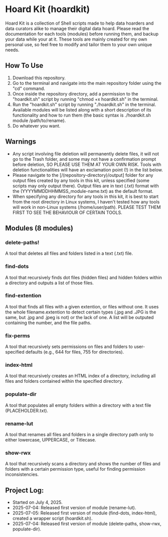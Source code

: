 # Hoard Kit (hoardkit)
Hoard Kit is a collection of Shell scripts made to help data hoarders and data curators alike to manage their digital data hoard. Please read the documentation for each tools (modules) before running them, and backup your data while your at it. These tools are mainly created for my own personal use, so feel free to modify and tailor them to your own unique needs.

## How To Use
1. Download this repository.
2. Go to the terminal and navigate into the main repository folder using the "cd" command.
3. Once inside the repository directory, add a permission to the "hoardkit.sh" script by running "chmod +x hoardkit.sh" in the terminal.
4. Run the "hoardkit.sh" script by running "./hoardkit.sh" in the terminal. Available modules will be listed along with a short description of its functionality and how to run them (the basic syntax is ./hoardkit.sh module /path/to/rename).
5. Do whatever you want.

## Warnings
- Any script involving file deletion will permanently delete files, it will not go to the Trash folder, and some may not have a confirmation prompt before deletion, SO PLEASE USE THEM AT YOUR OWN RISK. Tools with deletion functionalities will have an exclamation point (!) in the list below.
- Please navigate to the [/(repository-directory)/output] folder for any output files created by any tools in this kit, unless specified (some scripts may only output there). Output files are in text (.txt) format with the (YYYYMMDDHHMMSS_module-name.txt) as the default format.
- When specifying any directory for any tools in this kit, it is best to start from the root directory in Linux systems, I haven't tested how any tools will work in non-Linux systems (/home/user/path). PLEASE TEST THEM FIRST TO SEE THE BEHAVIOUR OF CERTAIN TOOLS.

## Modules (8 modules)
### delete-paths!
A tool that deletes all files and folders listed in a text (.txt) file.
### find-dots
A tool that recursively finds dot files (hidden files) and hidden folders within a directory and outputs a list of those files.
### find-extention
A tool that finds all files with a given extention, or files without one. It uses the whole filename.extention to detect certain types (.jpg and .JPG is the same, but .jpg and .jpeg is not) or the lack of one. A list will be outputed containing the number, and the file paths.
### fix-perms
A tool that recursively sets permissions on files and folders to user-specified defaults (e.g., 644 for files, 755 for directories).
### index-html
A tool that recursively creates an HTML index of a directory, including all files and folders contained within the specified directory.
### populate-dir
A tool that populates all empty folders within a directory with a text file (PLACEHOLDER.txt).
### rename-lut
A tool that renames all files and folders in a single directory path only to either lowercase, UPPERCASE, or Titlecase.
### show-rwx
A tool that recursively scans a directory and shows the number of files and folders with a certain permission type, useful for finding permission inconsistencies.

## Project Log:
- Started on July 4, 2025.
- 2025-07-04: Released first version of module (rename-lut).
- 2025-07-05: Released first version of module (find-dots, index-html), created a wrapper script (hoardkit.sh).
- 2025-07-04: Released first version of module (delete-paths, show-rwx, populate-dir).
